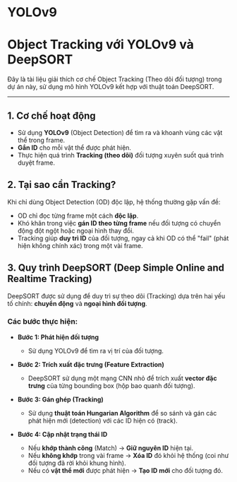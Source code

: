 # YOLOv9
# Object Tracking với YOLOv9 và DeepSORT

Đây là tài liệu giải thích cơ chế Object Tracking (Theo dõi đối tượng) trong dự án này, sử dụng mô hình YOLOv9 kết hợp với thuật toán DeepSORT.

---

## 1. Cơ chế hoạt động

* Sử dụng **YOLOv9** (Object Detection) để tìm ra và khoanh vùng các vật thể trong frame.
* **Gắn ID** cho mỗi vật thể được phát hiện.
* Thực hiện quá trình **Tracking (theo dõi)** đối tượng xuyên suốt quá trình duyệt frame.

## 2. Tại sao cần Tracking?

Khi chỉ dùng Object Detection (OD) độc lập, hệ thống thường gặp vấn đề:

* OD chỉ đọc từng frame một cách **độc lập**.
* Khó khăn trong việc **gán ID theo từng frame** nếu đối tượng có chuyển động đột ngột hoặc ngoại hình thay đổi.
* Tracking giúp **duy trì ID** của đối tượng, ngay cả khi OD có thể "fail" (phát hiện không chính xác) trong một vài frame.

## 3. Quy trình DeepSORT (Deep Simple Online and Realtime Tracking)

DeepSORT được sử dụng để duy trì sự theo dõi (Tracking) dựa trên hai yếu tố chính: **chuyển động** và **ngoại hình đối tượng**.

### Các bước thực hiện:

* **Bước 1: Phát hiện đối tượng**
    * Sử dụng YOLOv9 để tìm ra vị trí của đối tượng.

* **Bước 2: Trích xuất đặc trưng (Feature Extraction)**
    * DeepSORT sử dụng một mạng CNN nhỏ để trích xuất **vector đặc trưng** của từng bounding box (hộp bao quanh đối tượng).

* **Bước 3: Gán ghép (Tracking)**
    * Sử dụng **thuật toán Hungarian Algorithm** để so sánh và gán các phát hiện mới (detection) với các ID hiện có (track).

* **Bước 4: Cập nhật trạng thái ID**
    * Nếu **khớp thành công** (Match) $\rightarrow$ **Giữ nguyên ID** hiện tại.
    * Nếu **không khớp** trong vài frame $\rightarrow$ **Xóa ID** đó khỏi hệ thống (coi như đối tượng đã rời khỏi khung hình).
    * Nếu có **vật thể mới** được phát hiện $\rightarrow$ **Tạo ID mới** cho đối tượng đó.



